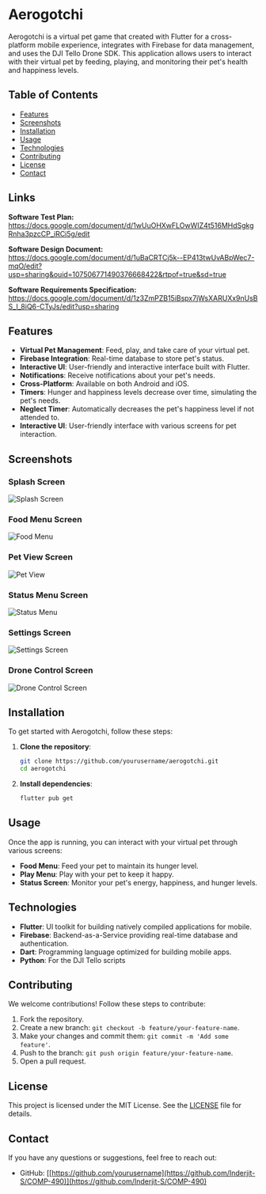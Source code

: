 # Aerogotchi

Aerogotchi is a virtual pet game that created with Flutter for a cross-platform mobile experience, integrates with Firebase for data management, and uses the DJI Tello Drone SDK. This application allows users to interact with their virtual pet by feeding, playing, and monitoring their pet's health and happiness levels.


## Table of Contents

- [Features](#features)
- [Screenshots](#screenshots)
- [Installation](#installation)
- [Usage](#usage)
- [Technologies](#technologies)
- [Contributing](#contributing)
- [License](#license)
- [Contact](#contact)

## Links
**Software Test Plan:** 
https://docs.google.com/document/d/1wUuOHXwFLOwWIZ4t516MHdSgkgRnha3pzcCP_iRCi5g/edit 

**Software Design Document:**
https://docs.google.com/document/d/1uBaCRTCj5k--EP413twUvABpWec7-mqO/edit?usp=sharing&ouid=107506771490376668422&rtpof=true&sd=true

**Software Requirements Specification:**
https://docs.google.com/document/d/1z3ZmPZB15iBspx7jWsXARUXx9nUsBS_I_8iQ6-CTyJs/edit?usp=sharing


## Features

- **Virtual Pet Management**: Feed, play, and take care of your virtual pet.
- **Firebase Integration**: Real-time database to store pet's status.
- **Interactive UI**: User-friendly and interactive interface built with Flutter.
- **Notifications**: Receive notifications about your pet's needs.
- **Cross-Platform**: Available on both Android and iOS.
- **Timers**: Hunger and happiness levels decrease over time, simulating the pet's needs.
- **Neglect Timer**: Automatically decreases the pet's happiness level if not attended to.
- **Interactive UI**: User-friendly interface with various screens for pet interaction.


## Screenshots
### Splash Screen

![Splash Screen](https://github.com/Inderjit-S/COMP-490/assets/146050418/5a6892e2-d1a7-4817-9c80-a165f1e9657b)

### Food Menu Screen

![Food Menu](https://github.com/Inderjit-S/COMP-490/assets/146050418/9bf34446-c466-41fa-8249-ef6291ce011c)

### Pet View Screen

![Pet View](https://github.com/Inderjit-S/COMP-490/assets/146050418/f689b9ce-bd93-4546-9c15-57730ea3f389)

### Status Menu Screen

![Status Menu](https://github.com/Inderjit-S/COMP-490/assets/146050418/495faf14-0e2b-4f7c-bf23-d791125a503b)

### Settings Screen

![Settings Screen](https://github.com/Inderjit-S/COMP-490/assets/146050418/e0574124-f589-4800-8794-f03090eecb64)

### Drone Control Screen

![Drone Control Screen](https://github.com/Inderjit-S/COMP-490/assets/146050418/ed7d1531-e326-4da5-bbcf-63e926e1bde8)

## Installation

To get started with Aerogotchi, follow these steps:

1. **Clone the repository**:
   ```sh
   git clone https://github.com/yourusername/aerogotchi.git
   cd aerogotchi
   ```

2. **Install dependencies**:
   ```sh
   flutter pub get
   ```

## Usage

Once the app is running, you can interact with your virtual pet through various screens:

- **Food Menu**: Feed your pet to maintain its hunger level.
- **Play Menu**: Play with your pet to keep it happy.
- **Status Screen**: Monitor your pet's energy, happiness, and hunger levels.

## Technologies

- **Flutter**: UI toolkit for building natively compiled applications for mobile.
- **Firebase**: Backend-as-a-Service providing real-time database and authentication.
- **Dart**: Programming language optimized for building mobile apps.
- **Python**: For the DJI Tello scripts

## Contributing

We welcome contributions! Follow these steps to contribute:

1. Fork the repository.
2. Create a new branch: `git checkout -b feature/your-feature-name`.
3. Make your changes and commit them: `git commit -m 'Add some feature'`.
4. Push to the branch: `git push origin feature/your-feature-name`.
5. Open a pull request.

## License

This project is licensed under the MIT License. See the [LICENSE](LICENSE) file for details.

## Contact

If you have any questions or suggestions, feel free to reach out:

- GitHub: [[https://github.com/yourusername](https://github.com/Inderjit-S/COMP-490)](https://github.com/Inderjit-S/COMP-490)

